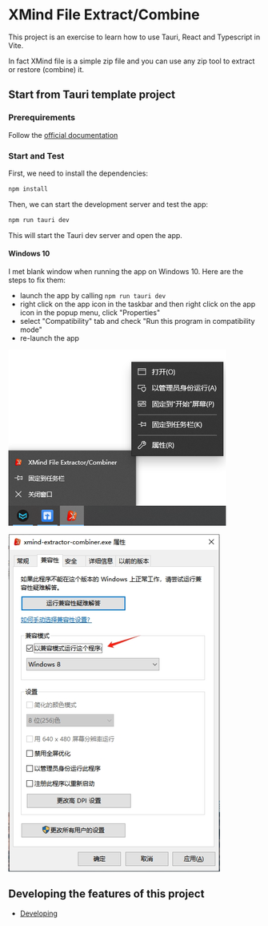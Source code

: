 # XMind File Extract/Combine

This project is an exercise to learn how to use Tauri, React and Typescript in Vite.

In fact XMind file is a simple zip file and you can use any zip tool to extract or restore (combine) it.

## Start from Tauri template project

### Prerequirements

Follow the [official documentation](https://tauri.app/zh-cn/v1/guides/getting-started/prerequisites)

### Start and Test

First, we need to install the dependencies:

```bash
npm install
```

Then, we can start the development server and test the app:

```bash
npm run tauri dev
```

This will start the Tauri dev server and open the app.

#### Windows 10

I met blank window when running the app on Windows 10. Here are the steps to fix them:

- launch the app by calling `npm run tauri dev`
- right click on the app icon in the taskbar and then right click on the app icon in the popup menu, click "Properties"
- select "Compatibility" tab and check "Run this program in compatibility mode"
- re-launch the app

![01](./docs/images/01.png)

![02](./docs/images/02.png)



## Developing the features of this project

- [Developing](./docs/Developing.md)

